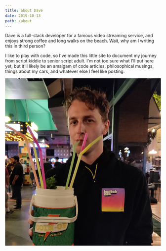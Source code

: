 ```yaml
---
title: about Dave
date: 2019-10-13
path: /about
---
```

Dave is a full-stack developer for a famous video streaming service, and enjoys strong coffee and long walks on the beach.  Wait, why am I writing this in third person?

I like to play with code, so I've made this little site to document my journey from script kiddie to senior script adult.  I'm not too sure what I'll put here yet, but it'll likely be an amalgam of code articles, philosophical musings, things about my cars, and whatever else I feel like posting.

![coin-op](about.png)



